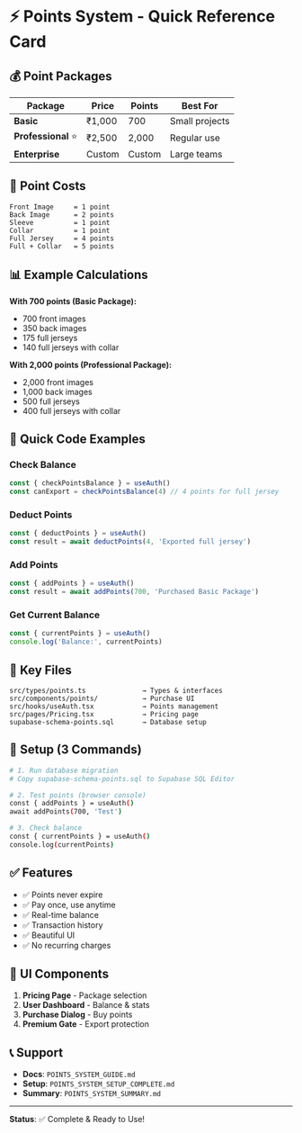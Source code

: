 # ⚡ Points System - Quick Reference Card

## 💰 Point Packages

| Package | Price | Points | Best For |
|---------|-------|--------|----------|
| **Basic** | ₹1,000 | 700 | Small projects |
| **Professional** ⭐ | ₹2,500 | 2,000 | Regular use |
| **Enterprise** | Custom | Custom | Large teams |

## 🎯 Point Costs

```
Front Image     = 1 point
Back Image      = 2 points
Sleeve          = 1 point
Collar          = 1 point
Full Jersey     = 4 points
Full + Collar   = 5 points
```

## 📊 Example Calculations

**With 700 points (Basic Package):**
- 700 front images
- 350 back images
- 175 full jerseys
- 140 full jerseys with collar

**With 2,000 points (Professional Package):**
- 2,000 front images
- 1,000 back images
- 500 full jerseys
- 400 full jerseys with collar

## 🔧 Quick Code Examples

### Check Balance
```typescript
const { checkPointsBalance } = useAuth()
const canExport = checkPointsBalance(4) // 4 points for full jersey
```

### Deduct Points
```typescript
const { deductPoints } = useAuth()
const result = await deductPoints(4, 'Exported full jersey')
```

### Add Points
```typescript
const { addPoints } = useAuth()
const result = await addPoints(700, 'Purchased Basic Package')
```

### Get Current Balance
```typescript
const { currentPoints } = useAuth()
console.log('Balance:', currentPoints)
```

## 📁 Key Files

```
src/types/points.ts              → Types & interfaces
src/components/points/           → Purchase UI
src/hooks/useAuth.tsx            → Points management
src/pages/Pricing.tsx            → Pricing page
supabase-schema-points.sql       → Database setup
```

## 🚀 Setup (3 Commands)

```bash
# 1. Run database migration
# Copy supabase-schema-points.sql to Supabase SQL Editor

# 2. Test points (browser console)
const { addPoints } = useAuth()
await addPoints(700, 'Test')

# 3. Check balance
const { currentPoints } = useAuth()
console.log(currentPoints)
```

## ✅ Features

- ✅ Points never expire
- ✅ Pay once, use anytime
- ✅ Real-time balance
- ✅ Transaction history
- ✅ Beautiful UI
- ✅ No recurring charges

## 🎨 UI Components

1. **Pricing Page** - Package selection
2. **User Dashboard** - Balance & stats
3. **Purchase Dialog** - Buy points
4. **Premium Gate** - Export protection

## 📞 Support

- **Docs**: `POINTS_SYSTEM_GUIDE.md`
- **Setup**: `POINTS_SYSTEM_SETUP_COMPLETE.md`
- **Summary**: `POINTS_SYSTEM_SUMMARY.md`

---

**Status**: ✅ Complete & Ready to Use!

